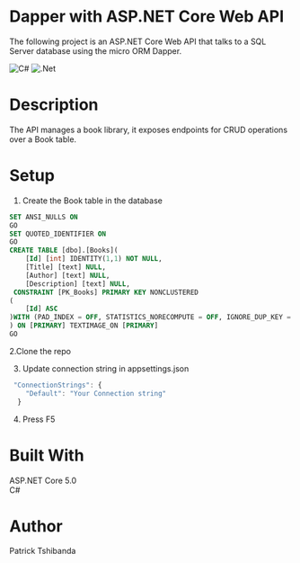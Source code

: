 # Dapper with ASP.NET Core Web API
The following project is an ASP.NET Core Web API that talks to a SQL Server database using the micro ORM Dapper.

![C#](https://img.shields.io/badge/c%23-%23239120.svg?style=for-the-badge&logo=c-sharp&logoColor=white)
![.Net](https://img.shields.io/badge/.NET-5C2D91?style=for-the-badge&logo=.net&logoColor=white)

# Description
The API manages a book library, it exposes endpoints for CRUD operations over a Book table.

# Setup
1. Create the Book table in the database
```sql
SET ANSI_NULLS ON
GO
SET QUOTED_IDENTIFIER ON
GO
CREATE TABLE [dbo].[Books](
	[Id] [int] IDENTITY(1,1) NOT NULL,
	[Title] [text] NULL,
	[Author] [text] NULL,
	[Description] [text] NULL,
 CONSTRAINT [PK_Books] PRIMARY KEY NONCLUSTERED 
(
	[Id] ASC
)WITH (PAD_INDEX = OFF, STATISTICS_NORECOMPUTE = OFF, IGNORE_DUP_KEY = OFF, ALLOW_ROW_LOCKS = ON, ALLOW_PAGE_LOCKS = ON) ON [PRIMARY]
) ON [PRIMARY] TEXTIMAGE_ON [PRIMARY]
GO
```
2.Clone the repo


3. Update connection string in appsettings.json
```javascript
 "ConnectionStrings": {
    "Default": "Your Connection string"
  }
```
4. Press F5

# Built With
 ASP.NET Core 5.0<br/>
 C#

# Author
Patrick Tshibanda
